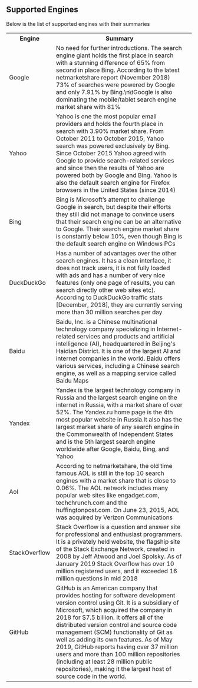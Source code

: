 ## Supported Engines

Below is the list of supported engines with their summaries

<table>
<tr>
<th>Engine</th>
<th>Summary</th>
<tr>

<tr>
<td>Google</td>
<td>No need for further introductions. The search engine giant holds the first place in search with a stunning difference of 65% from second in place Bing. According to the latest netmarketshare report (November 2018) 73% of searches were powered by Google and only 7.91% by Bing.\n\tGoogle is also dominating the mobile/tablet search engine market share with 81%<td>
</tr>

<tr>
<td>Yahoo</td>
<td>Yahoo is one the most popular email providers and holds the fourth place in search with 3.90% market share. From October 2011 to October 2015, Yahoo search was powered exclusively by Bing. Since October 2015 Yahoo agreed with Google to provide search-related services and since then the results of Yahoo are powered both by Google and Bing. Yahoo is also the default search engine for Firefox browsers in the United States (since 2014)</td>
</tr>

<tr>
<td>Bing</td>
<td>Bing is Microsoft’s attempt to challenge Google in search, but despite their efforts they still did not manage to convince users that their search engine can be an alternative to Google. Their search engine market share is constantly below 10%, even though Bing is the default search engine on Windows PCs</td>
</tr>

<tr>
<td>DuckDuckGo</td>
<td>Has a number of advantages over the other search engines. It has a clean interface, it does not track users, it is not fully loaded with ads and has a number of very nice features (only one page of results, you can search directly other web sites etc). According to DuckDuckGo traffic stats [December, 2018], they are currently serving more than 30 million searches per day</td>
</tr>

<tr>
<td>Baidu</td>
<td>Baidu, Inc. is a Chinese multinational technology company specializing in Internet-related services and products and artificial intelligence (AI), headquartered in Beijing's Haidian District. It is one of the largest AI and internet companies in the world. Baidu offers various services, including a Chinese search engine, as well as a mapping service called Baidu Maps</td>
</tr>

<tr>
<td>Yandex</td>
<td>Yandex is the largest technology company in Russia and the largest search engine on the internet in Russia, with a market share of over 52%. The Yandex.ru home page is the 4th most popular website in Russia.It also has the largest market share of any search engine in the Commonwealth of Independent States and is the 5th largest search engine worldwide after Google, Baidu, Bing, and Yahoo</td>
</tr>

<tr>
<td>Aol</td>
<td>According to netmarketshare, the old time famous AOL is still in the top 10 search engines with a market share that is close to 0.06%. The AOL network includes many popular web sites like engadget.com, techchrunch.com and the huffingtonpost.com. On June 23, 2015, AOL was acquired by Verizon Communications</td>
</tr>

<tr>
<td>StackOverflow</td>
<td>Stack Overflow is a question and answer site for professional and enthusiast programmers. It is a privately held website, the flagship site of the Stack Exchange Network, created in 2008 by Jeff Atwood and Joel Spolsky. As of January 2019 Stack Overflow has over 10 million registered users, and it exceeded 16 million questions in mid 2018</td>
</tr>

<tr>
<td>GitHub</td>
<td>GitHub is an American company that provides hosting for software development version control using Git. It is a subsidiary of Microsoft, which acquired the company in 2018 for $7.5 billion. It offers all of the distributed version control and source code management (SCM) functionality of Git as well as adding its own features. As of May 2019, GitHub reports having over 37 million users and more than 100 million repositories (including at least 28 million public repositories), making it the largest host of source code in the world.</td>
</tr>
</table>